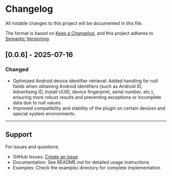 # Changelog

All notable changes to this project will be documented in this file.

The format is based on [Keep a Changelog](https://keepachangelog.com/en/1.0.0/),
and this project adheres to [Semantic Versioning](https://semver.org/spec/v2.0.0.html).

## [0.0.6] - 2025-07-16

### Changed

- Optimized Android device identifier retrieval: Added handling for null fields when obtaining Android identifiers (such as Android ID, Advertising ID, Install UUID, device fingerprint, serial number, etc.), ensuring more robust results and preventing exceptions or incomplete data due to null values.
- Improved compatibility and stability of the plugin on certain devices and special system environments.

---

## Support

For issues and questions:
- GitHub Issues: [Create an issue](https://github.com/hicyh/device_identifier_plugin/issues)
- Documentation: See README.md for detailed usage instructions
- Examples: Check the example/ directory for complete implementation
